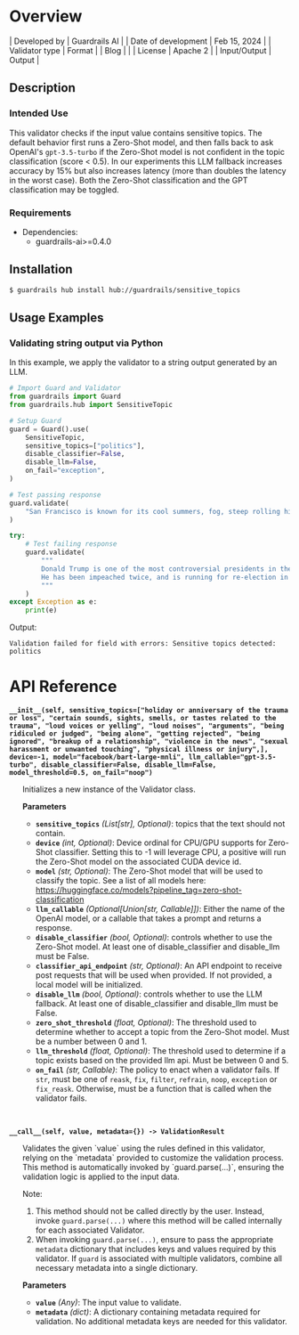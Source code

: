 # Overview

| Developed by | Guardrails AI |
| Date of development | Feb 15, 2024 |
| Validator type | Format |
| Blog |  |
| License | Apache 2 |
| Input/Output | Output |

## Description

### Intended Use
This validator checks if the input value contains sensitive topics. The default behavior first runs a Zero-Shot model, and then falls back to ask OpenAI's `gpt-3.5-turbo` if the Zero-Shot model is not confident in the topic classification (score < 0.5). In our experiments this LLM fallback increases accuracy by 15% but also increases latency (more than doubles the latency in the worst case). Both the Zero-Shot classification and the GPT classification may be toggled.

### Requirements

* Dependencies: 
    - guardrails-ai>=0.4.0

## Installation

```bash
$ guardrails hub install hub://guardrails/sensitive_topics
```

## Usage Examples

### Validating string output via Python

In this example, we apply the validator to a string output generated by an LLM.

```python
# Import Guard and Validator
from guardrails import Guard
from guardrails.hub import SensitiveTopic

# Setup Guard
guard = Guard().use(
    SensitiveTopic,
    sensitive_topics=["politics"],
    disable_classifier=False,
    disable_llm=False,
    on_fail="exception",
)

# Test passing response
guard.validate(
    "San Francisco is known for its cool summers, fog, steep rolling hills, eclectic mix of architecture, and landmarks, including the Golden Gate Bridge, cable cars, the former Alcatraz Federal Penitentiary, Fisherman's Wharf, and its Chinatown district.",
)

try:
    # Test failing response
    guard.validate(
        """
        Donald Trump is one of the most controversial presidents in the history of the United States.
        He has been impeached twice, and is running for re-election in 2024.
        """
    )
except Exception as e:
    print(e)
```
Output:
```console
Validation failed for field with errors: Sensitive topics detected: politics
```
# API Reference

**`__init__(self, sensitive_topics=["holiday or anniversary of the trauma or loss", "certain sounds, sights, smells, or tastes related to the trauma", "loud voices or yelling", "loud noises", "arguments", "being ridiculed or judged", "being alone", "getting rejected", "being ignored", "breakup of a relationship", "violence in the news", "sexual harassment or unwanted touching", "physical illness or injury",], device=-1, model="facebook/bart-large-mnli", llm_callable="gpt-3.5-turbo", disable_classifier=False, disable_llm=False, model_threshold=0.5, on_fail="noop")`**
<ul>
Initializes a new instance of the Validator class.

**Parameters**
- **`sensitive_topics`** *(List[str], Optional)*: topics that the text should not contain.
- **`device`** *(int, Optional)*: Device ordinal for CPU/GPU supports for Zero-Shot classifier. Setting this to -1 will leverage CPU, a positive will run the Zero-Shot model on the associated CUDA device id.
- **`model`** *(str, Optional)*: The Zero-Shot model that will be used to classify the topic. See a list of all models here: https://huggingface.co/models?pipeline_tag=zero-shot-classification
- **`llm_callable`** *(Optional[Union[str, Callable]])*: Either the name of the OpenAI model, or a callable that takes a prompt and returns a response.
- **`disable_classifier`** *(bool, Optional)*: controls whether to use the Zero-Shot model. At least one of disable_classifier and disable_llm must be False.
- **`classifier_api_endpoint`** *(str, Optional)*: An API endpoint to receive post requests that will be used when provided. If not provided, a local model will be initialized.
- **`disable_llm`** *(bool, Optional)*: controls whether to use the LLM fallback. At least one of disable_classifier and disable_llm must be False.
- **`zero_shot_threshold`** *(float, Optional)*: The threshold used to determine whether to accept a topic from the Zero-Shot model. Must be a number between 0 and 1.
- **`llm_threshold`** *(float, Optional)*: The threshold used to determine if a topic exists based on the provided llm api. Must be between 0 and 5.
- **`on_fail`** *(str, Callable)*: The policy to enact when a validator fails. If `str`, must be one of `reask`, `fix`, `filter`, `refrain`, `noop`, `exception` or `fix_reask`. Otherwise, must be a function that is called when the validator fails.
</ul>
<br/>

**`__call__(self, value, metadata={}) -> ValidationResult`**
<ul>
Validates the given `value` using the rules defined in this validator, relying on the `metadata` provided to customize the validation process. This method is automatically invoked by `guard.parse(...)`, ensuring the validation logic is applied to the input data.

Note:

1. This method should not be called directly by the user. Instead, invoke `guard.parse(...)` where this method will be called internally for each associated Validator.
2. When invoking `guard.parse(...)`, ensure to pass the appropriate `metadata` dictionary that includes keys and values required by this validator. If `guard` is associated with multiple validators, combine all necessary metadata into a single dictionary.

**Parameters**
- **`value`** *(Any)*: The input value to validate.
- **`metadata`** *(dict)*: A dictionary containing metadata required for validation. No additional metadata keys are needed for this validator.

</ul>

